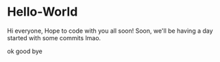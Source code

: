 # Hello-World

Hi everyone,
Hope to code with you all soon! Soon, we'll be having a day started with some commits lmao.

ok good bye